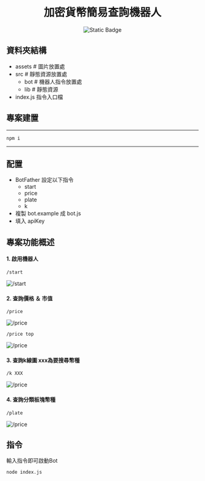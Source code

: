 <div align="center">

# 加密貨幣簡易查詢機器人
![Static Badge](https://img.shields.io/badge/Node-v18.20.2-blue) 

</div>

## 資料夾結構
 - assets # 圖片放置處
  - src # 靜態資源放置處
    - bot # 機器人指令放置處
    - lib # 靜態資源
- index.js 指令入口檔
## 專案建置
---
```
npm i
```
---
## 配置
-  BotFather 設定以下指令 
    - start
    - price
    - plate
    - k
-  複製 bot.example 成 bot.js
-  填入 apiKey

## 專案功能概述
#### 1. 啟用機器人
```
/start
```

![/start](assets/image5.png)

#### 2. 查詢價格 ＆ 市值
```
/price
```
![/price](assets/image4.png)

```
/price top
```
![/price](assets/image3.png)

#### 3. 查詢k線圖 xxx為要搜尋幣種
```
/k XXX
```
![/price](assets/image1.png)

#### 4. 查詢分類板塊幣種
```
/plate
```
![/price](assets/image2.png)

## 指令
輸入指令即可啟動Bot
```
node index.js
```
